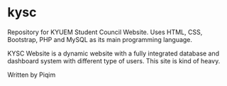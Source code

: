 # kysc
Repository for KYUEM Student Council Website. Uses HTML, CSS, Bootstrap, PHP and MySQL as its main programming language.

KYSC Website is a dynamic website with a fully integrated database and dashboard system with different type of users. This site is kind of heavy.

Written by Piqim
